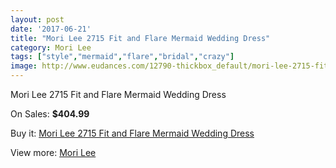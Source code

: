 ```yaml
---
layout: post
date: '2017-06-21'
title: "Mori Lee 2715 Fit and Flare Mermaid Wedding Dress"
category: Mori Lee
tags: ["style","mermaid","flare","bridal","crazy"]
image: http://www.eudances.com/12790-thickbox_default/mori-lee-2715-fit-and-flare-mermaid-wedding-dress.jpg
---
```

Mori Lee 2715 Fit and Flare Mermaid Wedding Dress

On Sales: **$404.99**
<a href="https://www.eudances.com/en/mori-lee/3915-mori-lee-2715-fit-and-flare-mermaid-wedding-dress.html"><amp-img layout="responsive" width="600" height="600" src="//www.eudances.com/12790-thickbox_default/mori-lee-2715-fit-and-flare-mermaid-wedding-dress.jpg" alt="Mori Lee 2715 Fit and Flare Mermaid Wedding Dress 0" /></a>
<a href="https://www.eudances.com/en/mori-lee/3915-mori-lee-2715-fit-and-flare-mermaid-wedding-dress.html"><amp-img layout="responsive" width="600" height="600" src="//www.eudances.com/12795-thickbox_default/mori-lee-2715-fit-and-flare-mermaid-wedding-dress.jpg" alt="Mori Lee 2715 Fit and Flare Mermaid Wedding Dress 1" /></a>
<a href="https://www.eudances.com/en/mori-lee/3915-mori-lee-2715-fit-and-flare-mermaid-wedding-dress.html"><amp-img layout="responsive" width="600" height="600" src="//www.eudances.com/12794-thickbox_default/mori-lee-2715-fit-and-flare-mermaid-wedding-dress.jpg" alt="Mori Lee 2715 Fit and Flare Mermaid Wedding Dress 2" /></a>
<a href="https://www.eudances.com/en/mori-lee/3915-mori-lee-2715-fit-and-flare-mermaid-wedding-dress.html"><amp-img layout="responsive" width="600" height="600" src="//www.eudances.com/12793-thickbox_default/mori-lee-2715-fit-and-flare-mermaid-wedding-dress.jpg" alt="Mori Lee 2715 Fit and Flare Mermaid Wedding Dress 3" /></a>
<a href="https://www.eudances.com/en/mori-lee/3915-mori-lee-2715-fit-and-flare-mermaid-wedding-dress.html"><amp-img layout="responsive" width="600" height="600" src="//www.eudances.com/12792-thickbox_default/mori-lee-2715-fit-and-flare-mermaid-wedding-dress.jpg" alt="Mori Lee 2715 Fit and Flare Mermaid Wedding Dress 4" /></a>
<a href="https://www.eudances.com/en/mori-lee/3915-mori-lee-2715-fit-and-flare-mermaid-wedding-dress.html"><amp-img layout="responsive" width="600" height="600" src="//www.eudances.com/12791-thickbox_default/mori-lee-2715-fit-and-flare-mermaid-wedding-dress.jpg" alt="Mori Lee 2715 Fit and Flare Mermaid Wedding Dress 5" /></a>

Buy it: [Mori Lee 2715 Fit and Flare Mermaid Wedding Dress](https://www.eudances.com/en/mori-lee/3915-mori-lee-2715-fit-and-flare-mermaid-wedding-dress.html "Mori Lee 2715 Fit and Flare Mermaid Wedding Dress")

View more: [Mori Lee](https://www.eudances.com/en/9-mori-lee "Mori Lee")